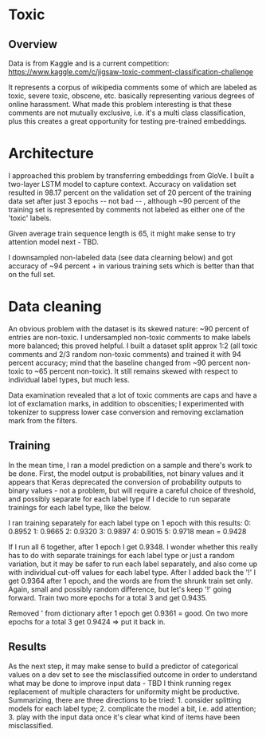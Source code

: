 # Toxic 

## Overview

Data is from Kaggle and is a current competition:
https://www.kaggle.com/c/jigsaw-toxic-comment-classification-challenge

It represents a corpus of wikipedia comments some of which are labeled as toxic, severe toxic, obscene, etc. basically representing various degrees of online harassment. What made this problem interesting is that these comments are not mutually exclusive, i.e. it's a multi class classification, plus this creates a great opportunity for testing pre-trained embeddings.

# Architecture

I approached this problem by transferring embeddings from GloVe. I built a two-layer LSTM model to capture context. Accuracy on validation set resulted in 98.17 percent on the validation set of 20 percent of the training data set after just 3 epochs -- not bad -- , although ~90 percent of the training set is represented by comments not labeled as either one of the 'toxic' labels. 

Given average train sequence length is 65, it might make sense to try attention model next - TBD.

I downsampled non-labeled data (see data clearning below) and got accuracy of ~94 percent + in various training sets which is better than that on the full set.

# Data cleaning

An obvious problem with the dataset is its skewed nature: ~90 percent of entries are non-toxic. I undersampled non-toxic comments to make labels more balanced; this proved helpful. I built a dataset split approx 1:2 (all toxic comments and 2/3 random non-toxic comments) and trained it with 94 percent accuracy; mind that the baseline changed from ~90 percent non-toxic to ~65 percent non-toxic). It still remains skewed with respect to individual label types, but much less.

Data examination revealed that a lot of toxic comments are caps and have a lot of exclamation marks, in addition to obscenities; I experimented with tokenizer to suppress lower case conversion and removing exclamation mark from the filters. 

## Training

In the mean time, I ran a model prediction on a sample and there's work to be done. First, the model output is probabilities, not binary values and it appears that Keras deprecated the conversion of probability outputs to binary values - not a problem, but will require a careful choice of threshold, and possibly separate for each label type if I decide to run separate trainings for each label type, like the below.

I ran training separately for each label type on 1 epoch with this results:
0: 0.8952 
1: 0.9665
2: 0.9320
3: 0.9897
4: 0.9015
5: 0.9718
mean = 0.9428

If I run all 6 together, after 1 epoch I get 0.9348. I wonder whether this really has to do with separate trainings for each label type or just a random variation, but it may be safer to run each label separately, and also come up with individual cut-off values for each label type. After I added back the '!' I get 0.9364 after 1 epoch, and the words are from the shrunk train set only. Again, small and possibly random difference, but let's keep '!' going forward. Train two more epochs for a total 3 and get 0.9435.

Removed \' from dictionary after 1 epoch get 0.9361 = good. On two more epochs for a total 3 get 0.9424  => put it back in.

## Results

As the next step, it may make sense to build a predictor of categorical values on a dev set to see the misclassified outcome in order to understand what may be done to improve input data - TBD I think running regex replacement of multiple characters for uniformity might be productive. Summarizing, there are three directions to be tried: 1. consider splitting models for each label type; 2. complicate the model a bit, i.e. add attention; 3. play with the input data once it's clear what kind of items have been misclassified.
